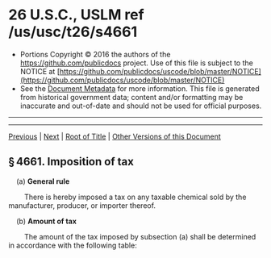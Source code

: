 ---
---

# 26 U.S.C., USLM ref /us/usc/t26/s4661

* Portions Copyright © 2016 the authors of the https://github.com/publicdocs project.
  Use of this file is subject to the NOTICE at [https://github.com/publicdocs/uscode/blob/master/NOTICE](https://github.com/publicdocs/uscode/blob/master/NOTICE)
* See the [Document Metadata](././../../../../../..//README.md) for more information.
  This file is generated from historical government data; content and/or formatting may be inaccurate and out-of-date and should not be used for official purposes.

----------
----------

[Previous](./../../../../../..//us/usc/t26/stD/ch38/schB/m__us_usc_t26_stD_ch38_schB.md) | [Next](./../../../../../..//us/usc/t26/stD/ch38/schB/m__us_usc_t26_s4662.md) | [Root of Title](./../../../../../../) | [Other Versions of this Document](https://publicdocs.github.io/go/links?ns=uslm&ref=%2Fus%2Fusc%2Ft26%2Fs4661)

## § 4661. Imposition of tax

    (a) __General rule__ 

        There is hereby imposed a tax on any taxable chemical sold by the manufacturer, producer, or importer thereof.

    (b) __Amount of tax__ 

        The amount of the tax imposed by subsection (a) shall be determined in accordance with the following table:

<table>

          <tr>

            <td>    </td>

            <td> The tax is the following  </td>

  </tr>

          <tr>

            <td>   In the case of:  </td>

            <td> amount per ton  </td>

  </tr>

          <tr>

            <td> Acetylene  </td>

            <td> $4.87  </td>

  </tr>

          <tr>

            <td> Benzene  </td>

            <td> 4.87  </td>

  </tr>

          <tr>

            <td> Butane  </td>

            <td> 4.87  </td>

  </tr>

          <tr>

            <td> Butylene  </td>

            <td> 4.87  </td>

  </tr>

          <tr>

            <td> Butadiene  </td>

            <td> 4.87  </td>

  </tr>

          <tr>

            <td> Ethylene  </td>

            <td> 4.87  </td>

  </tr>

          <tr>

            <td> Methane  </td>

            <td> 3.44  </td>

  </tr>

          <tr>

            <td> Naphthalene  </td>

            <td> 4.87  </td>

  </tr>

          <tr>

            <td> Propylene  </td>

            <td> 4.87  </td>

  </tr>

          <tr>

            <td> Toluene  </td>

            <td> 4.87  </td>

  </tr>

          <tr>

            <td> Xylene  </td>

            <td> 4.87  </td>

  </tr>

          <tr>

            <td> Ammonia  </td>

            <td> 2.64  </td>

  </tr>

          <tr>

            <td> Antimony  </td>

            <td> 4.45  </td>

  </tr>

          <tr>

            <td> Antimony trioxide  </td>

            <td> 3.75  </td>

  </tr>

          <tr>

            <td> Arsenic  </td>

            <td> 4.45  </td>

  </tr>

          <tr>

            <td> Arsenic trioxide  </td>

            <td> 3.41  </td>

  </tr>

          <tr>

            <td> Barium sulfide  </td>

            <td> 2.30  </td>

  </tr>

          <tr>

            <td> Bromine  </td>

            <td> 4.45  </td>

  </tr>

          <tr>

            <td> Cadmium  </td>

            <td> 4.45  </td>

  </tr>

          <tr>

            <td> Chlorine  </td>

            <td> 2.70  </td>

  </tr>

          <tr>

            <td> Chromium  </td>

            <td> 4.45  </td>

  </tr>

          <tr>

            <td> Chromite  </td>

            <td> 1.52  </td>

  </tr>

          <tr>

            <td> Potassium dichromate  </td>

            <td> 1.69  </td>

  </tr>

          <tr>

            <td> Sodium dichromate  </td>

            <td> 1.87  </td>

  </tr>

          <tr>

            <td> Cobalt  </td>

            <td> 4.45  </td>

  </tr>

          <tr>

            <td> Cupric sulfate  </td>

            <td> 1.87  </td>

  </tr>

          <tr>

            <td> Cupric oxide  </td>

            <td> 3.59  </td>

  </tr>

          <tr>

            <td> Cuprous oxide  </td>

            <td> 3.97  </td>

  </tr>

          <tr>

            <td> Hydrochloric acid  </td>

            <td> 0.29  </td>

  </tr>

          <tr>

            <td> Hydrogen fluoride  </td>

            <td> 4.23  </td>

  </tr>

          <tr>

            <td> Lead oxide  </td>

            <td> 4.14  </td>

  </tr>

          <tr>

            <td> Mercury  </td>

            <td> 4.45  </td>

  </tr>

          <tr>

            <td> Nickel  </td>

            <td> 4.45  </td>

  </tr>

          <tr>

            <td> Phosphorus  </td>

            <td> 4.45  </td>

  </tr>

          <tr>

            <td> Stannous chloride  </td>

            <td> 2.85  </td>

  </tr>

          <tr>

            <td> Stannic chloride  </td>

            <td> 2.12  </td>

  </tr>

          <tr>

            <td> Zinc chloride  </td>

            <td> 2.22  </td>

  </tr>

          <tr>

            <td> Zinc sulfate  </td>

            <td> 1.90  </td>

  </tr>

          <tr>

            <td> Potassium hydroxide  </td>

            <td> 0.22  </td>

  </tr>

          <tr>

            <td> Sodium hydroxide  </td>

            <td> 0.28  </td>

  </tr>

          <tr>

            <td> Sulfuric acid  </td>

            <td> 0.26  </td>

  </tr>

          <tr>

            <td> Nitric acid  </td>

            <td> 0.24  </td>

  </tr>

        </table>

        For periods before 1992, the item relating to xylene in the preceding table shall be applied by substituting “10.13” for “4.87”.

    (c) __Termination__ 

        No tax shall be imposed under this section during any period during which the Hazardous Substance Superfund financing rate under section 4611 does not apply.

(Added [Pub. L. 96–510, title II, § 211(a)][/us/pl/96/510/s211/a], Dec. 11, 1980, [94 Stat. 2798][/us/stat/94/2798]; amended [Pub. L. 99–499, title V, § 513(a)][/us/pl/99/499/s513/a], Oct. 17, 1986, [100 Stat. 1761][/us/stat/100/1761]; [Pub. L. 99–509, title VIII, § 8032(c)(3)][/us/pl/99/509/s8032/c/3], Oct. 21, 1986, [100 Stat. 1958][/us/stat/100/1958].)

 __Codification__ 

    Amendment by [Pub. L. 99–509, title VIII, § 8031(d)(2)][/us/pl/99/509/s8031/d/2], Oct. 21, 1986, [100 Stat. 1956][/us/stat/100/1956], to subsec. (c) of this section was not executed to text pursuant to [Pub. L. 99–509, title VIII, § 8031(e)(2)][/us/pl/99/509/s8031/e/2], which provided that the amendments made by section 8031 shall not take effect if the Superfund Amendments and Reauthorization Act of 1986 is enacted. The Superfund Amendments and Reauthorization Act of 1986 was enacted as [Pub. L. 99–499][/us/pl/99/499], approved Oct. 17, 1986.

 __Amendments__ 

    1986—Subsec. (b). [Pub. L. 99–499][/us/pl/99/499] inserted at end “For periods before 1992, the item relating to xylene in the preceding table shall be applied by substituting ‘10.13’ for ‘4.87’.”

    Subsec. (c). [Pub. L. 99–509][/us/pl/99/509] substituted “the Hazardous Substance Superfund financing rate under section 4611 does not apply” for “no tax is imposed under section 4611(a)”.

 __Effective Date of 1986 Amendments__ 

    Amendment by [Pub. L. 99–509][/us/pl/99/509] effective on commencement date as defined in former section 4611(f)(2), see [section 8032(d) of Pub. L. 99–509][/us/pl/99/509/s8032/d], set out as a note under [section 4611 of this title][/us/usc/t26/s4611].

[Pub. L. 99–499, title V, § 513(h)][/us/pl/99/499/s513/h], Oct. 17, 1986, [100 Stat. 1765][/us/stat/100/1765], as amended by [Pub. L. 99–514, § 2][/us/pl/99/514/s2], Oct. 22, 1986, [100 Stat. 2095][/us/stat/100/2095], provided that:

>     “(1)  __In general__  __.—__ 

>     Except as otherwise provided in this subsection, the amendments made by this section \[amending this section and [section 4662 of this title][/us/usc/t26/s4662]\] shall take effect on January 1, 1987.

>     “(2) __Repeal of tax on xylene for periods before__  __october 1, 1985__  __.—__ 

>         “(A) __Refund of tax previously imposed.—__ 

>             “(i)  __In general__  __.—__ 

>             In the case of any tax imposed by section 4661 of the Internal Revenue Code of 1986 \[formerly I.R.C. 1954\] on the sale or use of xylene before October 1, 1985, such tax (including interest, additions to tax, and additional amounts) shall not be assessed, and if assessed, the assessment shall be abated, and if collected shall be credited or refunded (with interest) as an overpayment.

>             “(ii)  __Condition to allowance__  __.—__ 

>             Clause (i) shall not apply to a sale of xylene unless the person who (but for clause (i)) would be liable for the tax imposed by section 4661 on such sale meets requirements similar to the requirements of paragraph (1) of section 6416(a) of such Code. For purposes of the preceding sentence, subparagraph (A) of section 6416(a)(1) of such Code shall be applied without regard to the material preceding ‘has not collected’.

>         “(B)  __Waiver of statute of limitations__  __.—__ 

>         If on the date of the enactment of this Act \[Oct. 17, 1986\] (or at any time within 1 year after such date of enactment) refund or credit of any overpayment of tax resulting from the application of subparagraph (A) is barred by any law or rule of law, refund or credit of such overpayment shall, nevertheless, be made or allowed if claim therefor is filed before the date 1 year after the date of the enactment of this Act.

>         “(C)  __Xylene to include isomers__  __.—__ 

>         For purposes of this paragraph, the term ‘xylene’ shall include any isomer of xylene whether or not separated.

>     “(3) __Inventory exchanges.—__ 

>         “(A)  __In general__  __.—__ 

>         Except as otherwise provided in this paragraph, the amendment made by subsection (f) \[amending [section 4662 of this title][/us/usc/t26/s4662]\] shall apply as if included in the amendments made by section 211 of the Hazardous Substance Response Revenue Act of 1980 \[[Pub. L. 96–510][/us/pl/96/510], enacting this chapter\].

>         “(B)  __Recipient must agree to treatment as manufacturer__  __.—__ 

>         In the case of any inventory exchange before January 1, 1987, the amendment made by subsection (f) shall apply only if the person receiving the chemical from the manufacturer, producer, or importer in the exchange agrees to be treated as the manufacturer, producer, or importer of such chemical for purposes of subchapter B of chapter 38 of the Internal Revenue Code of 1986.

>         “(C)  __Exception where manufacturer paid tax__  __.—__ 

>         In the case of any inventory exchange before January 1, 1987, the amendment made by subsection (f) shall not apply if the manufacturer, producer, or importer treated such exchange as a sale for purposes of section 4661 of such Code and paid the tax imposed by such section.

>         “(D)  __Registration requirements__  __.—__ 

>         Section 4662(c)(2)(B) of such Code (as added by subsection (f)) shall apply to exchanges made after December 31, 1986.

>     “(4)  __Exports of taxable substances__  __.—__ 

>     Subclause (II) of section 4662(e)(2)(A)(ii) of such Code (as added by this section) shall not apply to the export of any taxable substance (as defined in section 4672(a) of such Code) before January 1, 1989.

>     “(5) __Sales of intermediate hydrocarbon streams.—__ 

>         “(A)  __In general__  __.—__ 

>         Except as otherwise provided in this paragraph, the amendment made by subsection (g) \[amending [section 4662 of this title][/us/usc/t26/s4662]\] shall apply as if included in the amendments made by section 211 of the Hazardous Substances Response Revenue Act of 1980.

>         “(B)  __Purchaser must agree to treatment as manufacturer__  __.—__ 

>         In the case of any sale before January 1, 1987, of any intermediate hydrocarbon stream, the amendment made by subsection (g) shall apply only if the purchaser agrees to be treated as the manufacturer, producer, or importer for purposes of subchapter B of chapter 38 of such Code.

>         “(C)  __Exception where manufacturer paid tax__  __.—__ 

>         In the case of any sale before January 1, 1987, of any intermediate hydrocarbon stream, the amendment made by subsection (g) shall not apply if the manufacturer, producer, or importer of such stream paid the tax imposed by section 4661 with respect to such sale on all taxable chemicals contained in such stream.

>         “(D)  __Registration requirements__  __.—__ 

>         Section 4662(b)(10)(C) of such Code (as added by subsection (g)) shall apply to exchanges made after December 31, 1986.”

 __Effective Date__ 

    Subchapter effective Apr. 1, 1981, see [section 211(c) of Pub. L. 96–510][/us/pl/96/510/s211/c], set out as a note under [section 4611 of this title][/us/usc/t26/s4611].

----------

[Previous](./../../../../../..//us/usc/t26/stD/ch38/schB/m__us_usc_t26_stD_ch38_schB.md) | [Next](./../../../../../..//us/usc/t26/stD/ch38/schB/m__us_usc_t26_s4662.md) | [Root of Title](./../../../../../../) | [Other Versions of this Document](https://publicdocs.github.io/go/links?ns=uslm&ref=%2Fus%2Fusc%2Ft26%2Fs4661)

----------
----------

[/us/pl/96/510/s211/a]: https://publicdocs.github.io/go/links?ns=uslm&ref=%2Fus%2Fpl%2F96%2F510%2Fs211%2Fa
[/us/stat/94/2798]: https://publicdocs.github.io/go/links?ns=uslm&ref=%2Fus%2Fstat%2F94%2F2798
[/us/pl/99/499/s513/a]: https://publicdocs.github.io/go/links?ns=uslm&ref=%2Fus%2Fpl%2F99%2F499%2Fs513%2Fa
[/us/stat/100/1761]: https://publicdocs.github.io/go/links?ns=uslm&ref=%2Fus%2Fstat%2F100%2F1761
[/us/pl/99/509/s8032/c/3]: https://publicdocs.github.io/go/links?ns=uslm&ref=%2Fus%2Fpl%2F99%2F509%2Fs8032%2Fc%2F3
[/us/stat/100/1958]: https://publicdocs.github.io/go/links?ns=uslm&ref=%2Fus%2Fstat%2F100%2F1958
[/us/pl/99/509/s8031/d/2]: https://publicdocs.github.io/go/links?ns=uslm&ref=%2Fus%2Fpl%2F99%2F509%2Fs8031%2Fd%2F2
[/us/stat/100/1956]: https://publicdocs.github.io/go/links?ns=uslm&ref=%2Fus%2Fstat%2F100%2F1956
[/us/pl/99/509/s8031/e/2]: https://publicdocs.github.io/go/links?ns=uslm&ref=%2Fus%2Fpl%2F99%2F509%2Fs8031%2Fe%2F2
[/us/pl/99/499]: https://publicdocs.github.io/go/links?ns=uslm&ref=%2Fus%2Fpl%2F99%2F499
[/us/pl/99/499]: https://publicdocs.github.io/go/links?ns=uslm&ref=%2Fus%2Fpl%2F99%2F499
[/us/pl/99/509]: https://publicdocs.github.io/go/links?ns=uslm&ref=%2Fus%2Fpl%2F99%2F509
[/us/pl/99/509]: https://publicdocs.github.io/go/links?ns=uslm&ref=%2Fus%2Fpl%2F99%2F509
[/us/pl/99/509/s8032/d]: https://publicdocs.github.io/go/links?ns=uslm&ref=%2Fus%2Fpl%2F99%2F509%2Fs8032%2Fd
[/us/usc/t26/s4611]: https://publicdocs.github.io/go/links?ns=uslm&ref=%2Fus%2Fusc%2Ft26%2Fs4611
[/us/pl/99/499/s513/h]: https://publicdocs.github.io/go/links?ns=uslm&ref=%2Fus%2Fpl%2F99%2F499%2Fs513%2Fh
[/us/stat/100/1765]: https://publicdocs.github.io/go/links?ns=uslm&ref=%2Fus%2Fstat%2F100%2F1765
[/us/pl/99/514/s2]: https://publicdocs.github.io/go/links?ns=uslm&ref=%2Fus%2Fpl%2F99%2F514%2Fs2
[/us/stat/100/2095]: https://publicdocs.github.io/go/links?ns=uslm&ref=%2Fus%2Fstat%2F100%2F2095
[/us/usc/t26/s4662]: https://publicdocs.github.io/go/links?ns=uslm&ref=%2Fus%2Fusc%2Ft26%2Fs4662
[/us/usc/t26/s4662]: https://publicdocs.github.io/go/links?ns=uslm&ref=%2Fus%2Fusc%2Ft26%2Fs4662
[/us/pl/96/510]: https://publicdocs.github.io/go/links?ns=uslm&ref=%2Fus%2Fpl%2F96%2F510
[/us/usc/t26/s4662]: https://publicdocs.github.io/go/links?ns=uslm&ref=%2Fus%2Fusc%2Ft26%2Fs4662
[/us/pl/96/510/s211/c]: https://publicdocs.github.io/go/links?ns=uslm&ref=%2Fus%2Fpl%2F96%2F510%2Fs211%2Fc
[/us/usc/t26/s4611]: https://publicdocs.github.io/go/links?ns=uslm&ref=%2Fus%2Fusc%2Ft26%2Fs4611


